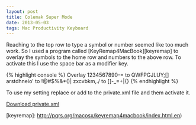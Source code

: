 ```yaml
---
layout: post
title: Colemak Super Mode
date: 2013-05-03
tags: Mac Productivity Keyboard
---
```


Reaching to the top row to type a symbol or number seemed like too much
work. So I used a program called [KeyRemap4MacBook][keyremap] to overlay the symbols to the home row and numbers to the above row. To activate this I use the space bar as a modifier key.

{% highlight console %}
Overlay 1234567890-= to QWFPGJLUY;[]
arstdhneio' to !@#$%&amp;*()|
zxcvbkm,./ to []-_=+|{}
{% endhighlight %}

To use my setting replace or add to the private.xml file and them activate it.

[Download private.xml](/downloads/private.xml)

[keyremap]: http://pqrs.org/macosx/keyremap4macbook/index.html.en)
